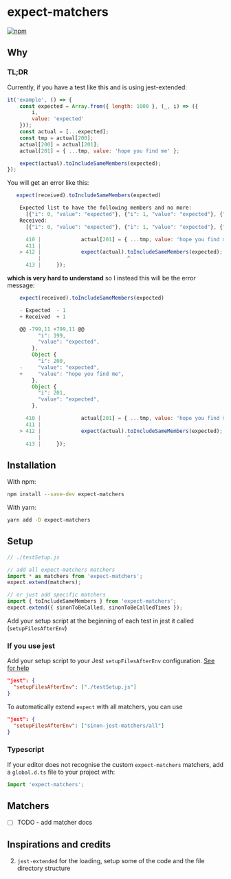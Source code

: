 # expect-matchers
[![npm](https://img.shields.io/npm/v/expect-matchers)](https://www.npmjs.com/package/expect-matchers)

## Why

### TL;DR
Currently, if you have a test like this and is using jest-extended:
```js
it('example', () => {
	const expected = Array.from({ length: 1000 }, (_, i) => ({
		i,
		value: 'expected'
	}));
	const actual = [...expected];
	const tmp = actual[200];
	actual[200] = actual[201];
	actual[201] = { ...tmp, value: 'hope you find me' };

	expect(actual).toIncludeSameMembers(expected);
});
```

You will get an error like this:
```js
   expect(received).toIncludeSameMembers(expected)

    Expected list to have the following members and no more:
      [{"i": 0, "value": "expected"}, {"i": 1, "value": "expected"}, {"i": 2, "value": "expected"}, {"i": 3, "value": "expected"}, {"i": 4, "value": "expected"}, {"i": 5, "value": "expected"}, {"i": 6, "value": "expected"}, {"i": 7, "value": "expected"}, {"i": 8, "value": "expected"}, {"i": 9, "value": "expected"}, …]
    Received:
      [{"i": 0, "value": "expected"}, {"i": 1, "value": "expected"}, {"i": 2, "value": "expected"}, {"i": 3, "value": "expected"}, {"i": 4, "value": "expected"}, {"i": 5, "value": "expected"}, {"i": 6, "value": "expected"}, {"i": 7, "value": "expected"}, {"i": 8, "value": "expected"}, {"i": 9, "value": "expected"}, …]

      410 |             actual[201] = { ...tmp, value: 'hope you find me' };
      411 |
    > 412 |             expect(actual).toIncludeSameMembers(expected);
          |                            ^
      413 |     });

```

**which is very hard to understand** so I instead this will be the error message:

```js
    expect(received).toIncludeSameMembers(expected)

    - Expected  - 1
    + Received  + 1

    @@ -799,11 +799,11 @@
          "i": 199,
          "value": "expected",
        },
        Object {
          "i": 200,
    -     "value": "expected",
    +     "value": "hope you find me",
        },
        Object {
          "i": 201,
          "value": "expected",
        },

      410 |             actual[201] = { ...tmp, value: 'hope you find me' };
      411 |
    > 412 |             expect(actual).toIncludeSameMembers(expected);
          |                            ^
      413 |     });
```

## Installation

With npm:

```sh
npm install --save-dev expect-matchers
```

With yarn:

```sh
yarn add -D expect-matchers
```

## Setup

```javascript
// ./testSetup.js

// add all expect-matchers matchers
import * as matchers from 'expect-matchers';
expect.extend(matchers);

// or just add specific matchers
import { toIncludeSameMembers } from 'expect-matchers';
expect.extend({ sinonToBeCalled, sinonToBeCalledTimes });
```

Add your setup script at the beginning of each test in jest it called (`setupFilesAfterEnv`)

### If you use jest
Add your setup script to your Jest `setupFilesAfterEnv` configuration. [See for help](https://jestjs.io/docs/en/configuration.html#setupfilesafterenv-array)

```json
"jest": {
  "setupFilesAfterEnv": ["./testSetup.js"]
}
```

To automatically extend `expect` with all matchers, you can use

```json
"jest": {
  "setupFilesAfterEnv": ["sinon-jest-matchers/all"]
}
```

### Typescript

If your editor does not recognise the custom `expect-matchers` matchers, add a `global.d.ts` file to your project with:

```ts
import 'expect-matchers';
```

## Matchers

- [ ] TODO - add matcher docs

## Inspirations and credits
2. `jest-extended` for the loading, setup some of the code and the file directory structure


